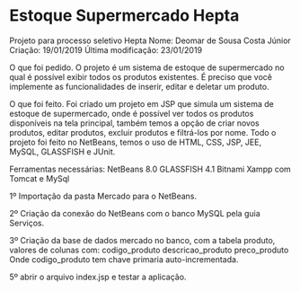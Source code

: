 # Estoque Supermercado Hepta

Projeto para processo seletivo Hepta
Nome: Deomar de Sousa Costa Júnior
Criação: 19/01/2019
Última modificação: 23/01/2019

O que foi pedido.
O projeto é um sistema de estoque de supermercado no qual é possível exibir todos os produtos existentes.
É preciso que você implemente as funcionalidades de inserir, editar e
deletar um produto.
 
O que foi feito.
Foi criado um projeto em JSP que simula um sistema de estoque de supermercado, onde é possível ver todos os produtos disponíveis na tela principal, também temos a opção de criar novos produtos, editar produtos, excluir produtos e filtrá-los por nome.
Todo o projeto foi feito no NetBeans, temos o uso de HTML, CSS, JSP, JEE, MySQL, GLASSFISH e JUnit.

Ferramentas necessárias:
NetBeans 8.0
GLASSFISH 4.1
Bitnami Xampp com Tomcat e MySql

1º Importação da pasta Mercado para o NetBeans.

2º Criação da conexão do NetBeans com o banco MySQL pela guia Serviços.

3º Criação da base de dados mercado no banco, com a tabela produto, valores de colunas com:
codigo_produto 
descricao_produto
preco_produto
Onde codigo_produto tem chave primaria auto-incrementada.

5º abrir o arquivo index.jsp e testar a aplicação.




